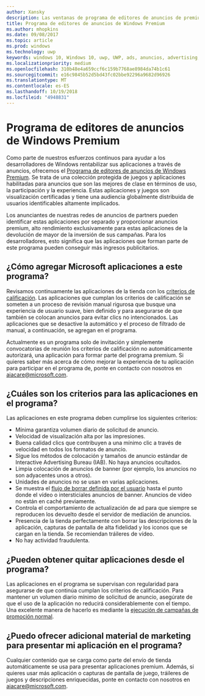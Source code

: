 ```yaml
---
author: Xansky
description: Las ventanas de programa de editores de anuncios de premium consta de una colección protegida de aplicaciones habilitadas para anuncios destinadas a redes de anuncios de partners pueden Premium, alto rendimiento anuncios. Las aplicaciones de este programa están mejores en su clase en términos de uso, la participación y la experiencia.
title: Programa de editores de anuncios de Windows Premium
ms.author: mhopkins
ms.date: 09/08/2017
ms.topic: article
ms.prod: windows
ms.technology: uwp
keywords: windows 10, Windows 10, uwp, UWP, ads, anuncios, advertising, publicidad
ms.localizationpriority: medium
ms.openlocfilehash: 310b48e4a659ccf6c159b7768ae8984da74b1c61
ms.sourcegitcommit: e16c9845b52d5bd43fc02bbe92296a9682d96926
ms.translationtype: MT
ms.contentlocale: es-ES
ms.lasthandoff: 10/19/2018
ms.locfileid: "4948831"
---
```

# <a name="windows-premium-ads-publishers-program"></a>Programa de editores de anuncios de Windows Premium

Como parte de nuestros esfuerzos continuos para ayudar a los desarrolladores de Windows rentabilizar sus aplicaciones a través de anuncios, ofrecemos el [Programa de editores de anuncios de Windows Premium](http://www.windowspremiumapps.com). Se trata de una colección protegida de juegos y aplicaciones habilitadas para anuncios que son las mejores de clase en términos de uso, la participación y la experiencia. Estas aplicaciones y juegos son visualización certificadas y tiene una audiencia globalmente distribuida de usuarios identificables altamente implicados.

Los anunciantes de nuestras redes de anuncios de partners pueden identificar estas aplicaciones por separado y proporcionar anuncios premium, alto rendimiento exclusivamente para estas aplicaciones de la devolución de mayor de la inversión de sus campañas. Para los desarrolladores, esto significa que las aplicaciones que forman parte de este programa pueden conseguir más ingresos publicitarios.

## <a name="how-does-microsoft-add-apps-to-this-program"></a>¿Cómo agregar Microsoft aplicaciones a este programa? 

Revisamos continuamente las aplicaciones de la tienda con los [criterios de calificación](#what-are-the-criteria-for-apps-in-the-program). Las aplicaciones que cumplan los criterios de calificación se someten a un proceso de revisión manual rigurosa que busque una experiencia de usuario suave, bien definido y para asegurarse de que también se colocan anuncios para evitar clics no intencionados. Las aplicaciones que se desactive la automático y el proceso de filtrado de manual, a continuación, se agregan en el programa.

Actualmente es un programa solo de invitación y simplemente convocatorias de reunión los criterios de calificación no automáticamente autorizará, una aplicación para formar parte del programa premium. Si quieres saber más acerca de cómo mejorar la experiencia de tu aplicación para participar en el programa de, ponte en contacto con nosotros en aiacare@microsoft.com.

## <a name="what-are-the-criteria-for-apps-in-the-program"></a>¿Cuáles son los criterios para las aplicaciones en el programa?

Las aplicaciones en este programa deben cumplirse los siguientes criterios:

* Mínima garantiza volumen diario de solicitud de anuncio. 
* Velocidad de visualización alta por las impresiones. 
* Buena calidad clics que contribuyen a una mínimo clic a través de velocidad en todos los formatos de anuncio. 
* Sigue los métodos de colocación y tamaños de anuncio estándar de Interactive Advertising Bureau (IAB). No haya anuncios ocultados.
* Limpia colocación de anuncios de banner (por ejemplo, los anuncios no son adyacentes unos a otros).
* Unidades de anuncios no se usan en varias aplicaciones.
* Se muestra el [flujo de borrar definida por el usuario](https://blogs.windows.com/buildingapps/2017/08/31/best-practices-using-video-ads-windows-apps/) hasta el punto donde el vídeo o intersticiales anuncios de banner. Anuncios de vídeo no están en caché previamente. 
* Controla el comportamiento de actualización de ad para que siempre se reproducen los devuelto desde el servidor de mediación de anuncios.
* Presencia de la tienda perfectamente con borrar las descripciones de la aplicación, capturas de pantalla de alta fidelidad y los iconos que se cargan en la tienda. Se recomiendan tráileres de vídeo.
* No hay actividad fraudulenta.

## <a name="can-apps-get-removed-from-the-program"></a>¿Pueden obtener quitar aplicaciones desde el programa?

Las aplicaciones en el programa se supervisan con regularidad para asegurarse de que continúa cumplan los criterios de calificación. Para mantener un volumen diario mínimo de solicitud de anuncio, asegúrate de que el uso de la aplicación no reducirá considerablemente con el tiempo. Una excelente manera de hacerlo es mediante la [ejecución de campañas de promoción normal](https://developer.microsoft.com/en-us/store/promote-your-apps).

## <a name="can-i-provide-additional-marketing-material-to-showcase-my-app-in-the-program"></a>¿Puedo ofrecer adicional material de marketing para presentar mi aplicación en el programa? 

Cualquier contenido que se carga como parte del envío de tienda automáticamente se usa para presentar aplicaciones premium. Además, si quieres usar más aplicación o capturas de pantalla de juego, tráileres de juegos y descripciones enriquecidas, ponte en contacto con nosotros en aiacare@microsoft.com.
